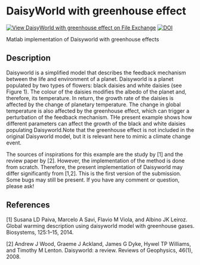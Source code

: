 # DaisyWorld with greenhouse effect

[![View DaisyWorld with greenhouse effect on File Exchange](https://www.mathworks.com/matlabcentral/images/matlab-file-exchange.svg)](https://se.mathworks.com/matlabcentral/fileexchange/113635-daisyworld-with-greenhouse-effect)
[![DOI](https://zenodo.org/badge/DOI/10.5281/zenodo.6667688.svg)](https://doi.org/10.5281/zenodo.6667688)

Matlab implementation of Daisyworld with greenhouse effects


## Description

Daisyworld is a simplified model that describes the feedback mechanism between the life and environment of a planet. Daisyworld is a planet populated by two types of flowers: black daisies and white daisies (see Figure 1). The colour of the daisies modifies the albedo of the planet and, therefore, its temperature. In return, the growth rate of the daisies is affected by the change of planetary temperature. The change in global temperature is also affected by the greenhouse effect, which can trigger a perturbation of the feedback mechanism. THe present example shows how different parameters can affect the growth of the black and white daisies populating Daisyworld.Note that the greenhouse effect is not included in the original Daisyworld model, but it is relevant here to mimic a climate change event. 

The sources of inspirations for this example are the study by [1] and the review paper by [2]. However, the implementation of the method is done from scratch. Therefore, the present implementation of Daisyworld may differ significantly from [1,2]. This is the first version of the submission. Some bugs may still be present. If you have any comment or question, please ask!


## References

[1] Susana LD Paiva, Marcelo A Savi, Flavio M Viola, and Albino JK Leiroz. Global warming description using daisyworld model with greenhouse gases. Biosystems, 125:1–15, 2014.

[2] Andrew J Wood, Graeme J Ackland, James G Dyke, Hywel TP Williams, and Timothy M Lenton. Daisyworld: a review. Reviews of Geophysics, 46(1), 2008.
